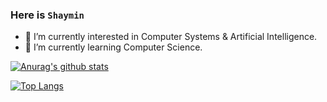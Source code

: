 ### Here is `Shaymin`
- 🔭 I’m currently interested in Computer Systems & Artificial Intelligence.
- 🌱 I’m currently learning Computer Science.
<!--
**rain-sumire/rain-sumire** is a ✨ _special_ ✨ repository because its `README.md` (this file) appears on your GitHub profile.

Here are some ideas to get you started:

- 🔭 I’m currently working on ...
- 🌱 I’m currently learning ...
- 👯 I’m looking to collaborate on ...
- 🤔 I’m looking for help with ...
- 💬 Ask me about ...
- 📫 How to reach me: ...
- 😄 Pronouns: ...
- ⚡ Fun fact: ...
-->

[![Anurag's github stats](https://github-readme-stats.vercel.app/api?username=rain-sumire)](https://github.com/anuraghazra/github-readme-stats)
<!--[![Top Langs](https://github-readme-stats.vercel.app/api/top-langs/?username=rain-sumire&layout=compact)](https://github.com/anuraghazra/github-readme-stats)
-->
[![Top Langs](https://github-readme-stats.vercel.app/api/top-langs/?username=rain-sumire&langs_count=8)](https://github.com/anuraghazra/github-readme-stats)

